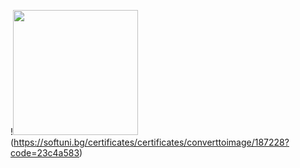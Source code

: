!<img src="https://softuni.bg/certificates/certificates/converttoimage/187228?code=23c4a583" width="200">(https://softuni.bg/certificates/certificates/converttoimage/187228?code=23c4a583)
